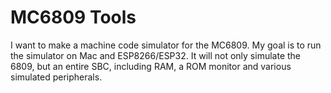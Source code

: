 # MC6809 Tools

I want to make a machine code simulator for the MC6809. My goal is to run the simulator on Mac and ESP8266/ESP32. It will not only simulate the 6809, but an entire SBC, including RAM, a ROM monitor and various simulated peripherals. 
